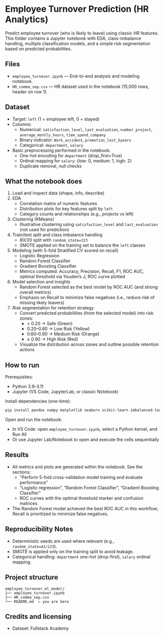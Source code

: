# Employee Turnover Prediction (HR Analytics)

Predict employee turnover (who is likely to leave) using classic HR features. This folder contains a Jupyter notebook with EDA, class-imbalance handling, multiple classification models, and a simple risk segmentation based on predicted probabilities.

## Files

- `employee_turnover.ipynb` — End-to-end analysis and modeling notebook.
- `HR_comma_sep.csv` — HR dataset used in the notebook (15,000 rows, header on row 1).

## Dataset

- Target: `left` (1 = employee left, 0 = stayed)
- Columns:
  - Numerical: `satisfaction_level`, `last_evaluation`, `number_project`, `average_montly_hours`, `time_spend_company`
  - Binary indicator: `Work_accident`, `promotion_last_5years`
  - Categorical: `department`, `salary`
- Basic preprocessing performed in the notebook:
  - One-hot encoding for `department` (drop_first=True)
  - Ordinal mapping for `salary`: {low: 0, medium: 1, high: 2}
  - Duplicate removal, null checks

## What the notebook does

1. Load and inspect data (shape, info, describe)
2. EDA
   - Correlation matrix of numeric features
   - Distribution plots for key features split by `left`
   - Category counts and relationships (e.g., projects vs left)
3. Clustering (KMeans)
   - Illustrative clustering using `satisfaction_level` and `last_evaluation` (not used for prediction)
4. Train/test split and class imbalance handling
   - 80/20 split with `random_state=123`
   - SMOTE applied on the training set to balance the `left` classes
5. Modeling (with 5-fold Stratified CV scored on recall)
   - Logistic Regression
   - Random Forest Classifier
   - Gradient Boosting Classifier
   - Metrics computed: Accuracy, Precision, Recall, F1, ROC AUC, optimal threshold via Youden’s J; ROC curve plotted
6. Model selection and insights
   - Random Forest selected as the best model by ROC AUC (and strong overall metrics)
   - Emphasis on Recall to minimize false negatives (i.e., reduce risk of missing likely leavers)
7. Risk segmentation for retention strategy
   - Convert predicted probabilities (from the selected model) into risk zones:
     - < 0.20 → Safe (Green)
     - 0.20–0.60 → Low Risk (Yellow)
     - 0.60–0.90 → Medium Risk (Orange)
     - ≥ 0.90 → High Risk (Red)
   - Visualize the distribution across zones and outline possible retention actions

## How to run

Prerequisites:
- Python 3.9–3.11
- Jupyter (VS Code, JupyterLab, or classic Notebook)

Install dependencies (one-time):

```powershell
pip install pandas numpy matplotlib seaborn scikit-learn imbalanced-learn
```

Open and run the notebook:
- In VS Code: open `employee_turnover.ipynb`, select a Python kernel, and Run All
- Or use Jupyter Lab/Notebook to open and execute the cells sequentially

## Results

- All metrics and plots are generated within the notebook. See the sections:
  - “Perform 5-fold cross-validation model training and evaluate performance”
  - “Logistic regression”, “Random Forest Classifier”, “Gradient Boosting Classifier”
  - ROC curves with the optimal threshold marker and confusion matrices
- The Random Forest model achieved the best ROC AUC in this workflow; Recall is prioritized to minimize false negatives.

## Reproducibility Notes

- Deterministic seeds are used where relevant (e.g., `random_state=42/123`).
- SMOTE is applied only on the training split to avoid leakage.
- Categorical handling: `department` one-hot (drop-first), `salary` ordinal mapping.

## Project structure

```
employee_turnover_ml_model/
├── employee_turnover.ipynb
├── HR_comma_sep.csv
└── README.md  ← you are here
```

## Credits and licensing

- Dataset: Fullstack Academy

